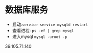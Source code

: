 # 数据库服务

* 启动:`service service mysqld restart` 
* 查看进程: `ps -ef | grep mysql`
* 进入mysql `mysql -uroot -p`

39.105.71.140